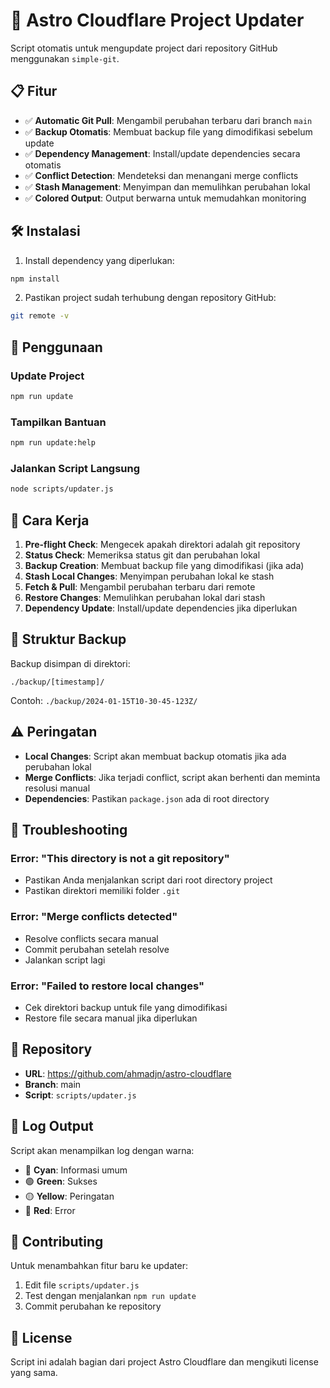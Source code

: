 # 🚀 Astro Cloudflare Project Updater

Script otomatis untuk mengupdate project dari repository GitHub menggunakan `simple-git`.

## 📋 Fitur

- ✅ **Automatic Git Pull**: Mengambil perubahan terbaru dari branch `main`
- ✅ **Backup Otomatis**: Membuat backup file yang dimodifikasi sebelum update
- ✅ **Dependency Management**: Install/update dependencies secara otomatis
- ✅ **Conflict Detection**: Mendeteksi dan menangani merge conflicts
- ✅ **Stash Management**: Menyimpan dan memulihkan perubahan lokal
- ✅ **Colored Output**: Output berwarna untuk memudahkan monitoring

## 🛠️ Instalasi

1. Install dependency yang diperlukan:
```bash
npm install
```

2. Pastikan project sudah terhubung dengan repository GitHub:
```bash
git remote -v
```

## 📖 Penggunaan

### Update Project
```bash
npm run update
```

### Tampilkan Bantuan
```bash
npm run update:help
```

### Jalankan Script Langsung
```bash
node scripts/updater.js
```

## 🔧 Cara Kerja

1. **Pre-flight Check**: Mengecek apakah direktori adalah git repository
2. **Status Check**: Memeriksa status git dan perubahan lokal
3. **Backup Creation**: Membuat backup file yang dimodifikasi (jika ada)
4. **Stash Local Changes**: Menyimpan perubahan lokal ke stash
5. **Fetch & Pull**: Mengambil perubahan terbaru dari remote
6. **Restore Changes**: Memulihkan perubahan lokal dari stash
7. **Dependency Update**: Install/update dependencies jika diperlukan

## 📁 Struktur Backup

Backup disimpan di direktori:
```
./backup/[timestamp]/
```

Contoh: `./backup/2024-01-15T10-30-45-123Z/`

## ⚠️ Peringatan

- **Local Changes**: Script akan membuat backup otomatis jika ada perubahan lokal
- **Merge Conflicts**: Jika terjadi conflict, script akan berhenti dan meminta resolusi manual
- **Dependencies**: Pastikan `package.json` ada di root directory

## 🐛 Troubleshooting

### Error: "This directory is not a git repository"
- Pastikan Anda menjalankan script dari root directory project
- Pastikan direktori memiliki folder `.git`

### Error: "Merge conflicts detected"
- Resolve conflicts secara manual
- Commit perubahan setelah resolve
- Jalankan script lagi

### Error: "Failed to restore local changes"
- Cek direktori backup untuk file yang dimodifikasi
- Restore file secara manual jika diperlukan

## 🔗 Repository

- **URL**: https://github.com/ahmadjn/astro-cloudflare
- **Branch**: main
- **Script**: `scripts/updater.js`

## 📝 Log Output

Script akan menampilkan log dengan warna:
- 🔵 **Cyan**: Informasi umum
- 🟢 **Green**: Sukses
- 🟡 **Yellow**: Peringatan
- 🔴 **Red**: Error

## 🤝 Contributing

Untuk menambahkan fitur baru ke updater:

1. Edit file `scripts/updater.js`
2. Test dengan menjalankan `npm run update`
3. Commit perubahan ke repository

## 📄 License

Script ini adalah bagian dari project Astro Cloudflare dan mengikuti license yang sama.
